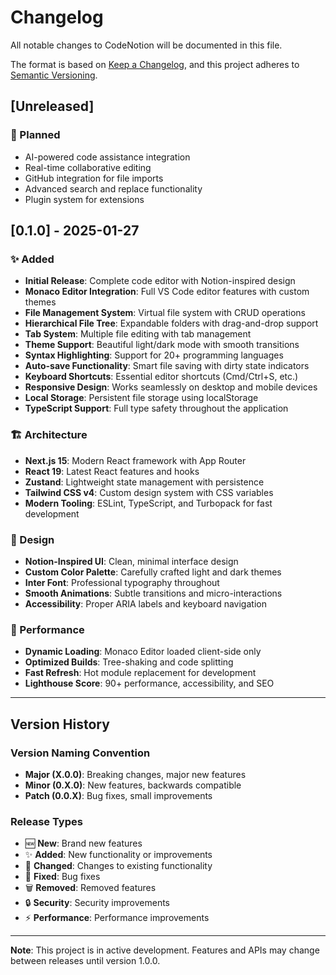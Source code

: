# Changelog

All notable changes to CodeNotion will be documented in this file.

The format is based on [Keep a Changelog](https://keepachangelog.com/en/1.0.0/),
and this project adheres to [Semantic Versioning](https://semver.org/spec/v2.0.0.html).

## [Unreleased]

### 🎯 Planned
- AI-powered code assistance integration
- Real-time collaborative editing
- GitHub integration for file imports
- Advanced search and replace functionality
- Plugin system for extensions

## [0.1.0] - 2025-01-27

### ✨ Added
- **Initial Release**: Complete code editor with Notion-inspired design
- **Monaco Editor Integration**: Full VS Code editor features with custom themes
- **File Management System**: Virtual file system with CRUD operations
- **Hierarchical File Tree**: Expandable folders with drag-and-drop support
- **Tab System**: Multiple file editing with tab management
- **Theme Support**: Beautiful light/dark mode with smooth transitions
- **Syntax Highlighting**: Support for 20+ programming languages
- **Auto-save Functionality**: Smart file saving with dirty state indicators
- **Keyboard Shortcuts**: Essential editor shortcuts (Cmd/Ctrl+S, etc.)
- **Responsive Design**: Works seamlessly on desktop and mobile devices
- **Local Storage**: Persistent file storage using localStorage
- **TypeScript Support**: Full type safety throughout the application

### 🏗️ Architecture
- **Next.js 15**: Modern React framework with App Router
- **React 19**: Latest React features and hooks
- **Zustand**: Lightweight state management with persistence
- **Tailwind CSS v4**: Custom design system with CSS variables
- **Modern Tooling**: ESLint, TypeScript, and Turbopack for fast development

### 🎨 Design
- **Notion-Inspired UI**: Clean, minimal interface design
- **Custom Color Palette**: Carefully crafted light and dark themes
- **Inter Font**: Professional typography throughout
- **Smooth Animations**: Subtle transitions and micro-interactions
- **Accessibility**: Proper ARIA labels and keyboard navigation

### 🚀 Performance
- **Dynamic Loading**: Monaco Editor loaded client-side only
- **Optimized Builds**: Tree-shaking and code splitting
- **Fast Refresh**: Hot module replacement for development
- **Lighthouse Score**: 90+ performance, accessibility, and SEO

---

## Version History

### Version Naming Convention
- **Major (X.0.0)**: Breaking changes, major new features
- **Minor (0.X.0)**: New features, backwards compatible
- **Patch (0.0.X)**: Bug fixes, small improvements

### Release Types
- 🆕 **New**: Brand new features
- ✨ **Added**: New functionality or improvements
- 🔧 **Changed**: Changes to existing functionality
- 🐛 **Fixed**: Bug fixes
- 🗑️ **Removed**: Removed features
- 🔒 **Security**: Security improvements
- ⚡ **Performance**: Performance improvements

---

**Note**: This project is in active development. Features and APIs may change between releases until version 1.0.0.